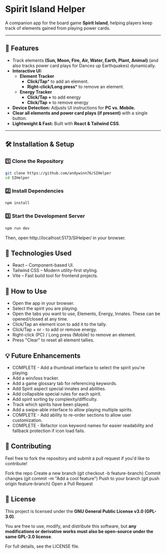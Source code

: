 # Spirit Island Helper
A companion app for the board game **Spirit Island**, helping players keep track of elements gained from playing power cards.


---

## 🌟 Features
- Track elements **(Sun, Moon, Fire, Air, Water, Earth, Plant, Animal)** (and also tracks power card plays for Dances up Earthquakes) dynamically.
- **Interactive UI:**  
  - **Element Tracker**
    - **Click/Tap*** to add an element.  
    - **Right-click/Long press*** to remove an element.
  - **Energy Tracker**
    - **Click/Tap +** to add energy
    - **Click/Tap +** to remove energy
- **Device Detection:** Adjusts UI instructions for **PC vs. Mobile.**
- **Clear all elements and power card plays (if present)** with a single button.
- **Lightweight & Fast:** Built with **React & Tailwind CSS**.

---

## 🛠 Installation & Setup

### 1️⃣ Clone the Repository
```sh
git clone https://github.com/andywinn76/SIHelper
cd SIHelper
```

### 2️⃣ Install Dependencies
```sh
npm install
```

### 3️⃣ Start the Development Server
```sh
npm run dev
```

Then, open http://localhost:5173/SIHelper/ in your browser.

## 🎨 Technologies Used
- React – Component-based UI.
- Tailwind CSS – Modern utility-first styling.
- Vite – Fast build tool for frontend projects.

## 📢 How to Use
- Open the app in your browser.
- Select the spirit you are playing.
- Open the tabs you want to use, Elements, Energy, Innates. These can be opened/closed at any time.
- Click/Tap an element icon to add it to the tally.
- Click/Tap + or - to add or remove energy.
- Right-click (PC) / Long press (Mobile) to remove an element.
- Press "Clear" to reset all element tallies.

## 💡 Future Enhancements
- COMPLETE - Add a thumbnail interface to select the spirit you're playing.
- Add a win/loss tracker.
- Add a game glossary tab for referencing keywords.
- Add Spirit aspect special innates and abilities.
- Add collapsible special rules for each spirit.
- Add spirit sorting by complexity/difficulty.
- Track which spirits have been played.
- Add a swipe-able interface to allow playing multiple spirits.
- COMPLETE - Add ability to re-order sections to allow user customization.
- COMPLETE - Refactor icon keyword names for easier readability and fallback protection if icon load fails.

## 🤝 Contributing
Feel free to fork the repository and submit a pull request if you'd like to contribute!

Fork the repo
Create a new branch (git checkout -b feature-branch)
Commit changes (git commit -m "Add a cool feature")
Push to your branch (git push origin feature-branch)
Open a Pull Request

## 📜 License
This project is licensed under the **GNU General Public License v3.0 (GPL-3.0)**.  

You are free to use, modify, and distribute this software, but **any modifications or derivative works must also be open-source under the same GPL-3.0 license**.

For full details, see the LICENSE file.


